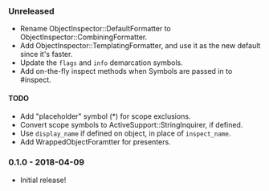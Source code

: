 ### Unreleased

* Rename ObjectInspector::DefaultFormatter to ObjectInspector::CombiningFormatter.
* Add ObjectInspector::TemplatingFormatter, and use it as the new default since it's faster.
* Update the `flags` and `info` demarcation symbols.
* Add on-the-fly inspect methods when Symbols are passed in to #inspect.

#### TODO
* Add "placeholder" symbol (*) for scope exclusions.
* Convert scope symbols to ActiveSupport::StringInquirer, if defined.
* Use `display_name` if defined on object, in place of `inspect_name`.
* Add WrappedObjectForamtter for presenters.


### 0.1.0 - 2018-04-09

* Initial release!
